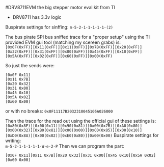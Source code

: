 #DRV8711EVM
the big stepper motor eval kit from TI  
- DRV8711 has 3.3v logic

Buspirate settings for sinffing:
`m-5-2-1-1-1-1-1-(2)`

The bus pirate SPI bus sniffed trace for a "proper setup" using the TI provided EVM gui tool (matching my scereen grabs) is:  
`[0x0F(0xFF)][0x11(0xFF)][0x11(0xFF)][0x7B(0xFF)][0x20(0xFF)][0x32(0xFF)][0x31(0xFF)][0x00(0xFF)][0x45(0xFF)][0x10(0xFF)][0x5A(0xFF)][0x02(0xFF)][0x60(0xFF)][0x00(0xFF)`

So just the sends were:
```
[0x0F 0x11]
[0x11 0x7B]
[0x20 0x32]
[0x31 0x00]
[0x45 0x10]
[0x5A 0x02]
[0x60 0x00]
```
or with no breaks: 
`0x0F11117B2032310045105A026000`

Then the trace for the read out using the official gui of these settings is:  
`[0x80(0x8F)][0x00(0x11)][0x90(0x81)][0x00(0x7B)][0xA0(0x80)][0x00(0x32)][0xB0(0x81)][0x00(0x00)][0xC0(0x85)][0x00(0x10)][0xD0(0x8A)][0x00(0x02)][0xE0(0x80)][0x00(0x00)`
Buspirate settings for writing:  
`m-5-2-1-1-1-1-1-W-e-2-P`
Then we can program the part:
```
[0x0F 0x11][0x11 0x7B][0x20 0x32][0x31 0x00][0x45 0x10][0x5A 0x02][0x60 0x00]
```
